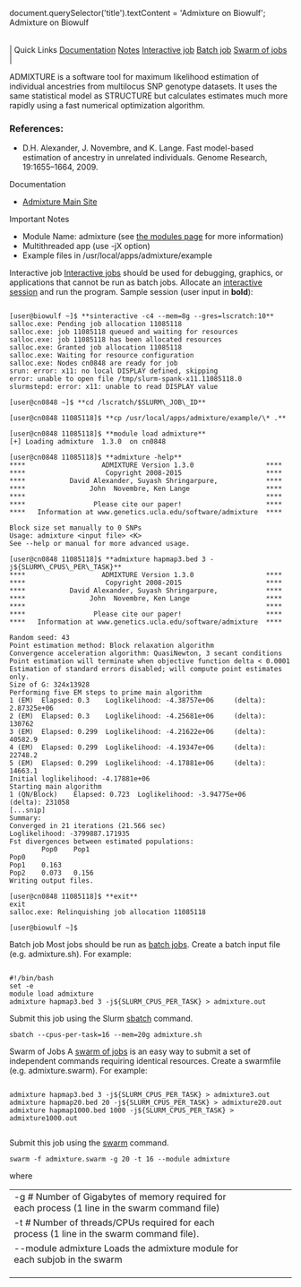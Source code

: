 

document.querySelector('title').textContent = 'Admixture on Biowulf';
Admixture on Biowulf


|  |
| --- |
| 
Quick Links
[Documentation](#doc)
[Notes](#notes)
[Interactive job](#int) 
[Batch job](#sbatch) 
[Swarm of jobs](#swarm) 
 |



ADMIXTURE is a software tool for maximum likelihood estimation of individual ancestries from multilocus SNP genotype datasets. It uses the same statistical model as STRUCTURE but calculates estimates much more rapidly using a fast numerical optimization algorithm. 


### References:


* D.H. Alexander, J. Novembre, and K. Lange. Fast model-based estimation of ancestry in unrelated individuals. Genome Research, 19:1655–1664, 2009.


Documentation
* [Admixture Main Site](https://dalexander.github.io/admixture/index.html)


Important Notes
* Module Name: admixture (see [the modules page](/apps/modules.html) for more information)
* Multithreaded app (use -jX option)
* Example files in /usr/local/apps/admixture/example



Interactive job
[Interactive jobs](/docs/userguide.html#int) should be used for debugging, graphics, or applications that cannot be run as batch jobs.
Allocate an [interactive session](/docs/userguide.html#int) and run the program. Sample session (user input in **bold**):



```

[user@biowulf ~]$ **sinteractive -c4 --mem=8g --gres=lscratch:10**
salloc.exe: Pending job allocation 11085118
salloc.exe: job 11085118 queued and waiting for resources
salloc.exe: job 11085118 has been allocated resources
salloc.exe: Granted job allocation 11085118
salloc.exe: Waiting for resource configuration
salloc.exe: Nodes cn0848 are ready for job
srun: error: x11: no local DISPLAY defined, skipping
error: unable to open file /tmp/slurm-spank-x11.11085118.0
slurmstepd: error: x11: unable to read DISPLAY value

[user@cn0848 ~]$ **cd /lscratch/$SLURM\_JOB\_ID**

[user@cn0848 11085118]$ **cp /usr/local/apps/admixture/example/\* .**

[user@cn0848 11085118]$ **module load admixture**
[+] Loading admixture  1.3.0  on cn0848

[user@cn0848 11085118]$ **admixture -help**
****                   ADMIXTURE Version 1.3.0                  ****
****                    Copyright 2008-2015                     ****
****           David Alexander, Suyash Shringarpure,            ****
****                John  Novembre, Ken Lange                   ****
****                                                            ****
****                 Please cite our paper!                     ****
****   Information at www.genetics.ucla.edu/software/admixture  ****

Block size set manually to 0 SNPs
Usage: admixture <input file> <K>
See --help or manual for more advanced usage.

[user@cn0848 11085118]$ **admixture hapmap3.bed 3 -j${SLURM\_CPUS\_PER\_TASK}**
****                   ADMIXTURE Version 1.3.0                  ****
****                    Copyright 2008-2015                     ****
****           David Alexander, Suyash Shringarpure,            ****
****                John  Novembre, Ken Lange                   ****
****                                                            ****
****                 Please cite our paper!                     ****
****   Information at www.genetics.ucla.edu/software/admixture  ****

Random seed: 43
Point estimation method: Block relaxation algorithm
Convergence acceleration algorithm: QuasiNewton, 3 secant conditions
Point estimation will terminate when objective function delta < 0.0001
Estimation of standard errors disabled; will compute point estimates only.
Size of G: 324x13928
Performing five EM steps to prime main algorithm
1 (EM)  Elapsed: 0.3    Loglikelihood: -4.38757e+06     (delta): 2.87325e+06
2 (EM)  Elapsed: 0.3    Loglikelihood: -4.25681e+06     (delta): 130762
3 (EM)  Elapsed: 0.299  Loglikelihood: -4.21622e+06     (delta): 40582.9
4 (EM)  Elapsed: 0.299  Loglikelihood: -4.19347e+06     (delta): 22748.2
5 (EM)  Elapsed: 0.299  Loglikelihood: -4.17881e+06     (delta): 14663.1
Initial loglikelihood: -4.17881e+06
Starting main algorithm
1 (QN/Block)    Elapsed: 0.723  Loglikelihood: -3.94775e+06     (delta): 231058
[...snip]
Summary:
Converged in 21 iterations (21.566 sec)
Loglikelihood: -3799887.171935
Fst divergences between estimated populations:
        Pop0    Pop1
Pop0
Pop1    0.163
Pop2    0.073   0.156
Writing output files.

[user@cn0848 11085118]$ **exit**
exit
salloc.exe: Relinquishing job allocation 11085118

[user@biowulf ~]$

```


Batch job
Most jobs should be run as [batch jobs](/docs/userguide.html#submit).
Create a batch input file (e.g. admixture.sh). For example:



```

#!/bin/bash
set -e
module load admixture
admixture hapmap3.bed 3 -j${SLURM_CPUS_PER_TASK} > admixture.out

```

Submit this job using the Slurm [sbatch](/docs/userguide.html) command.



```
sbatch --cpus-per-task=16 --mem=20g admixture.sh
```

Swarm of Jobs 
A [swarm of jobs](/apps/swarm.html) is an easy way to submit a set of independent commands requiring identical resources.
Create a swarmfile (e.g. admixture.swarm). For example:



```

admixture hapmap3.bed 3 -j${SLURM_CPUS_PER_TASK} > admixture3.out
admixture hapmap20.bed 20 -j${SLURM_CPUS_PER_TASK} > admixture20.out
admixture hapmap1000.bed 1000 -j${SLURM_CPUS_PER_TASK} > admixture1000.out


```

Submit this job using the [swarm](/apps/swarm.html) command.



```
swarm -f admixture.swarm -g 20 -t 16 --module admixture
```

where


|  |  |  |  |  |  |
| --- | --- | --- | --- | --- | --- |
| -g *#*  Number of Gigabytes of memory required for each process (1 line in the swarm command file)
 | -t *#* Number of threads/CPUs required for each process (1 line in the swarm command file).
 | --module admixture Loads the admixture module for each subjob in the swarm 
 | |
 | |
 | |








